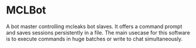 # MCLBot
A bot master controlling mcleaks bot slaves. It offers a command prompt and saves sessions persistently in a file. The main usecase for this software is to execute commands in huge batches or write to chat simultaneously.
